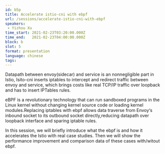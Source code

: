 ```yaml
---
id: b5p
title: Accelerate istio-cni with ebpf
url: /sessions/accelerate-istio-cni-with-ebpf
speakers:
 - Yizhou Xu
time_start: 2021-02-23T03:20:00.000Z
time_end:   2021-02-23T04:00:00.000Z
block: b
slot: 5
format: presentation
language: chinese
tags:
---
```


Datapath between envoy(sidecar) and service is an nonnegligible part in Istio, Isito-cni inserts iptables to intercept and redirect traffic between envoy and service, which brings costs like real TCP/IP traffic over loopback and has to insert IPTables rules.

eBPF is a revolutionary technology that can run sandboxed programs in the Linux kernel without changing kernel source code or loading kernel modules.Replacing iptables with ebpf  allows data traverse from Envoy‘s inbound socket to its outbound socket directly,reducing datapath over loopback interface and sparing iptable rules. 

In this session, we will briefly introduce what the ebpf is and how it accelerates the  Istio with real case studies. Then we will show the performance improvement and comparison data of these cases with/witout ebpf.
